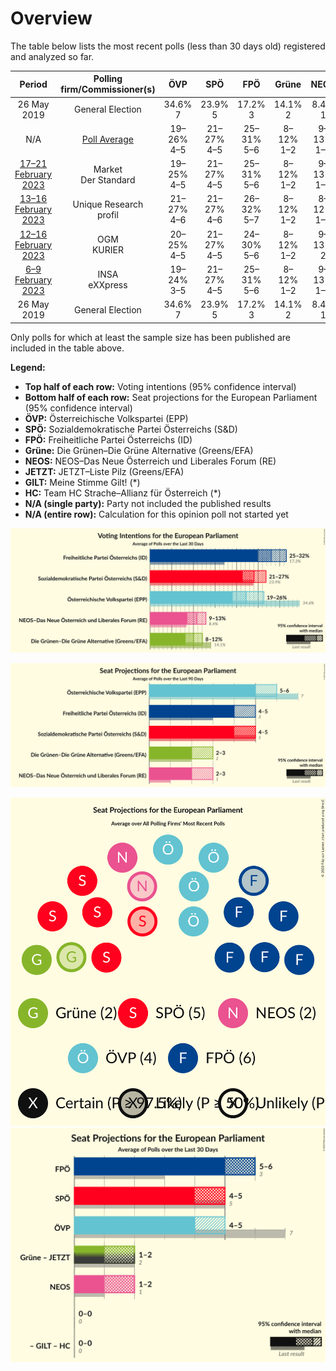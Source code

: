 # Overview

The table below lists the most recent polls (less than 30 days old) registered and analyzed so far.

| Period     | Polling firm/Commissioner(s) | ÖVP | SPÖ | FPÖ | Grüne | NEOS | JETZT | GILT | HC |
|:----------:|:----------------------------:|:--:|:--:|:--:|:--:|:--:|:--:|:--:|:--:|
| 26 May 2019 | General Election | 34.6% <br> 7 | 23.9% <br> 5 | 17.2% <br> 3 | 14.1% <br> 2 | 8.4% <br> 1 | 1.0% <br> 0 | 0.0% <br> 0 | 0.0% <br> 0 |
| N/A | [Poll Average](average.html) | 19–26% <br> 4–5 | 21–27% <br> 4–5 | 25–31% <br> 5–6 | 8–12% <br> 1–2 | 9–13% <br> 1–2 | N/A <br> N/A | N/A <br> N/A | N/A <br> N/A |
| [17–21 February 2023](2023-02-21-Market.html) | Market <br> Der Standard | 19–25% <br> 4–5 | 21–27% <br> 4–5 | 25–31% <br> 5–6 | 8–12% <br> 1–2 | 9–13% <br> 1–2 | N/A <br> N/A | N/A <br> N/A | N/A <br> N/A |
| [13–16 February 2023](2023-02-16-UniqueResearch.html) | Unique Research <br> profil | 21–27% <br> 4–6 | 21–27% <br> 4–6 | 26–32% <br> 5–7 | 8–12% <br> 1–2 | 8–12% <br> 1–2 | N/A <br> N/A | N/A <br> N/A | N/A <br> N/A |
| [12–16 February 2023](2023-02-16-OGM.html) | OGM <br> KURIER | 20–25% <br> 4–5 | 21–27% <br> 4–5 | 24–30% <br> 5–6 | 8–12% <br> 1–2 | 9–13% <br> 2 | N/A <br> N/A | N/A <br> N/A | N/A <br> N/A |
| [6–9 February 2023](2023-02-09-INSA.html) | INSA <br> eXXpress | 19–24% <br> 3–5 | 21–27% <br> 4–5 | 25–31% <br> 5–6 | 8–12% <br> 1–2 | 9–13% <br> 1–2 | N/A <br> N/A | N/A <br> N/A | N/A <br> N/A |
| 26 May 2019 | General Election | 34.6% <br> 7 | 23.9% <br> 5 | 17.2% <br> 3 | 14.1% <br> 2 | 8.4% <br> 1 | 1.0% <br> 0 | 0.0% <br> 0 | 0.0% <br> 0 |

Only polls for which at least the sample size has been published are included in the table above.

**Legend:**
+ **Top half of each row:** Voting intentions (95% confidence interval)
+ **Bottom half of each row:** Seat projections for the European Parliament (95% confidence interval)
+ **ÖVP:** Österreichische Volkspartei (EPP)
+ **SPÖ:** Sozialdemokratische Partei Österreichs (S&D)
+ **FPÖ:** Freiheitliche Partei Österreichs (ID)
+ **Grüne:** Die Grünen–Die Grüne Alternative (Greens/EFA)
+ **NEOS:** NEOS–Das Neue Österreich und Liberales Forum (RE)
+ **JETZT:** JETZT–Liste Pilz (Greens/EFA)
+ **GILT:** Meine Stimme Gilt! (*)
+ **HC:** Team HC Strache–Allianz für Österreich (*)
+ **N/A (single party):** Party not included the published results
+ **N/A (entire row):** Calculation for this opinion poll not started yet


![Graph with voting intentions not yet produced](average.png "Voting Intentions")

![Graph with seats not yet produced](average-seats.png "Seats")

![Graph with seating plan not yet produced](average-seating-plan.png "Seating Plan")
![Graph with coalitions seats not yet produced](average-coalitions-seats.png "Coalitions Seats")
